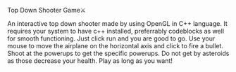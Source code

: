 Top Down Shooter Game⚔



An interactive top down shooter made by using OpenGL in C++ language. It requires your system to have c++ installed, preferrably codeblocks as well for smooth functioning. 
Just click run and you are good to go.
Use your mouse to move the airplane on the horizontal axis and click to fire a bullet.
Shoot at the powerups to get the specific powerups.
Do not get by asteroids as those decrease your health.
Play as long as you want!
